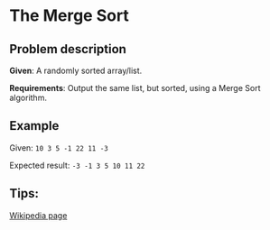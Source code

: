 # The Merge Sort

## Problem description

**Given**: A randomly sorted array/list.

**Requirements**: Output the same list, but sorted, using a Merge Sort algorithm.

## Example

Given: `10 3 5 -1 22 11 -3`

Expected result: `-3 -1 3 5 10 11 22`

## Tips:

[Wikipedia page](https://en.wikipedia.org/wiki/Merge_sort "Wikipedia merge sort algorithm page")
